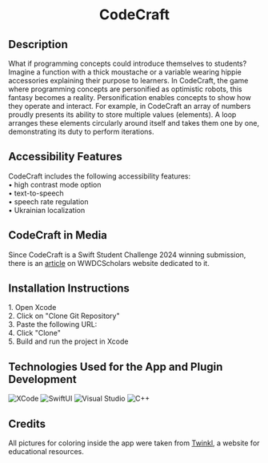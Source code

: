 <h1 align="center">CodeCraft</h1>

<h2>Description</h2>
What if programming concepts could introduce themselves to students? Imagine a function with a thick moustache or a variable wearing hippie accessories explaining their purpose to learners.
In CodeCraft, the game where programming concepts are personified as optimistic robots, this fantasy becomes a reality. Personification enables concepts to show how they operate and
interact. For example, in CodeCraft an array of numbers proudly presents its ability to store multiple values (elements). A loop arranges these elements circularly around itself and takes
them one by one, demonstrating its duty to perform iterations.

<h2>Accessibility Features</h2>
CodeCraft includes the following accessibility features:<br>
• high contrast mode option<br>
• text-to-speech<br>
• speech rate regulation<br>
• Ukrainian localization<br>

<h2>CodeCraft in Media</h2>
Since CodeCraft is a Swift Student Challenge 2024 winning submission, there is an <a href="https://www.wwdcscholars.com/s/AF0E97E9-56FA-48F4-9AD1-B34692D4F326/2024">article</a> on
WWDCScholars website dedicated to it.

<h2>Installation Instructions</h2>
1. Open Xcode<br>
2. Click on "Clone Git Repository"<br>
3. Paste the following URL:  <br>
4. Click "Clone"<br>
5. Build and run the project in Xcode<br>

<h2>Technologies Used for the App and Plugin Development</h2>
<p align="left">
  <img src="https://img.shields.io/badge/XCode-blue?style=for-the-badge&logo=#5B4638" alt="XCode" />
  <img src="https://img.shields.io/badge/SwiftUI-fffb0a?style=for-the-badge&logo=#5B4638" alt="SwiftUI" />
  <img src="https://img.shields.io/badge/Visual%20Studio-7509b0?style=for-the-badge" alt="Visual Studio" />
  <img src="https://img.shields.io/badge/C++-24b8f2?style=for-the-badge" alt="C++" />
</p>
<h2>Credits</h2>
All pictures for coloring inside the app were taken from <a href="https://www.twinkl.co.za">Twinkl</a>, a website for educational resources.
